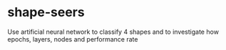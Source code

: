 # shape-seers
Use artificial neural network to classify 4 shapes and to investigate how epochs, layers, nodes and performance rate
